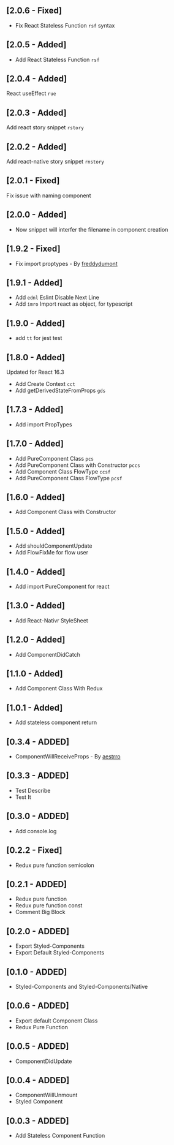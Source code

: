 ## [2.0.6 - Fixed]
- Fix React Stateless Function `rsf` syntax

## [2.0.5 - Added]
- Add React Stateless Function `rsf`

## [2.0.4 - Added]
React useEffect `rue`

## [2.0.3 - Added]
Add react story snippet `rstory`

## [2.0.2 - Added]
Add react-native story snippet `rnstory`

## [2.0.1 - Fixed]
Fix issue with naming component

## [2.0.0 - Added]

- Now snippet will interfer the filename in component creation

## [1.9.2 - Fixed]

- Fix import proptypes - By [freddydumont](https://github.com/freddydumont)

## [1.9.1 - Added]

- Add `ednl` Eslint Disable Next Line
- Add `imro` Import react as object, for typescript

## [1.9.0 - Added]

- add `tt` for jest test

## [1.8.0 - Added]

Updated for React 16.3

- Add Create Context `cct`
- Add getDerivedStateFromProps `gds`

## [1.7.3 - Added]

- Add import PropTypes

## [1.7.0 - Added]

- Add PureComponent Class `pcs`
- Add PureComponent Class with Constructor `pccs`
- Add Component Class FlowType `ccsf`
- Add PureComponent Class FlowType `pcsf`

## [1.6.0 - Added]

- Add Component Class with Constructor

## [1.5.0 - Added]

- Add shouldComponentUpdate
- Add FlowFixMe for flow user

## [1.4.0 - Added]

- Add import PureComponent for react

## [1.3.0 - Added]

- Add React-Nativr StyleSheet

## [1.2.0 - Added]

- Add ComponentDidCatch

## [1.1.0 - Added]

- Add Component Class With Redux

## [1.0.1 - Added]

- Add stateless component return

## [0.3.4 - ADDED]

- ComponentWillReceiveProps - By [aestrro](https://github.com/aestrro)

## [0.3.3 - ADDED]

- Test Describe
- Test It

## [0.3.0 - ADDED]

- Add console.log

## [0.2.2 - Fixed]

- Redux pure function semicolon

## [0.2.1 - ADDED]

- Redux pure function
- Redux pure function const
- Comment Big Block

## [0.2.0 - ADDED]

- Export Styled-Components
- Export Default Styled-Components

## [0.1.0 - ADDED]

- Styled-Components and Styled-Components/Native

## [0.0.6 - ADDED]

- Export default Component Class
- Redux Pure Function

## [0.0.5 - ADDED]

- ComponentDidUpdate

## [0.0.4 - ADDED]

- ComponentWillUnmount
- Styled Component

## [0.0.3 - ADDED]

- Add Stateless Component Function
